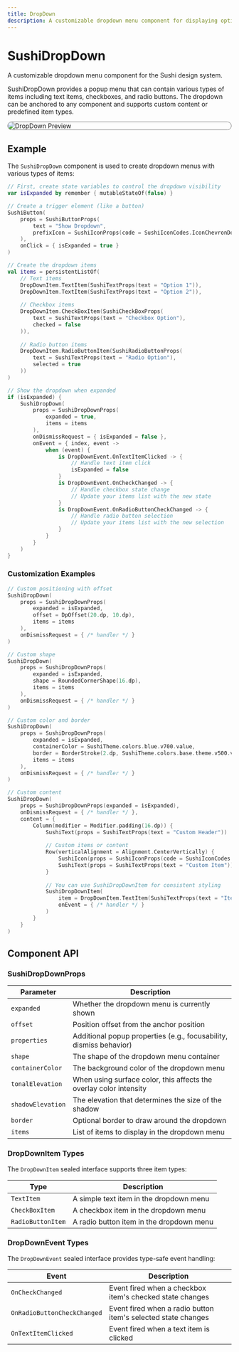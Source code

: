 ```yaml
---
title: DropDown
description: A customizable dropdown menu component for displaying options
---
```


# SushiDropDown

A customizable dropdown menu component for the Sushi design system.

SushiDropDown provides a popup menu that can contain various types of items including
text items, checkboxes, and radio buttons. The dropdown can be anchored to any component
and supports custom content or predefined item types.

<div style="max-width: 800px; max-height: 340px; border-radius: 20px; overflow: hidden; border: 1px solid #777;">
    <img src="../preview_dropdown.png" alt="DropDown Preview">
</div>

## Example

The `SushiDropDown` component is used to create dropdown menus with various types of items:

```kotlin
// First, create state variables to control the dropdown visibility
var isExpanded by remember { mutableStateOf(false) }

// Create a trigger element (like a button)
SushiButton(
    props = SushiButtonProps(
        text = "Show Dropdown",
        prefixIcon = SushiIconProps(code = SushiIconCodes.IconChevronDown)
    ),
    onClick = { isExpanded = true }
)

// Create the dropdown items
val items = persistentListOf(
    // Text items
    DropDownItem.TextItem(SushiTextProps(text = "Option 1")),
    DropDownItem.TextItem(SushiTextProps(text = "Option 2")),
    
    // Checkbox items
    DropDownItem.CheckBoxItem(SushiCheckBoxProps(
        text = SushiTextProps(text = "Checkbox Option"),
        checked = false
    )),
    
    // Radio button items
    DropDownItem.RadioButtonItem(SushiRadioButtonProps(
        text = SushiTextProps(text = "Radio Option"),
        selected = true
    ))
)

// Show the dropdown when expanded
if (isExpanded) {
    SushiDropDown(
        props = SushiDropDownProps(
            expanded = true,
            items = items
        ),
        onDismissRequest = { isExpanded = false },
        onEvent = { index, event ->
            when (event) {
                is DropDownEvent.OnTextItemClicked -> {
                    // Handle text item click
                    isExpanded = false
                }
                is DropDownEvent.OnCheckChanged -> {
                    // Handle checkbox state change
                    // Update your items list with the new state
                }
                is DropDownEvent.OnRadioButtonCheckChanged -> {
                    // Handle radio button selection
                    // Update your items list with the new selection
                }
            }
        }
    )
}
```

### Customization Examples

```kotlin
// Custom positioning with offset
SushiDropDown(
    props = SushiDropDownProps(
        expanded = isExpanded,
        offset = DpOffset(20.dp, 10.dp),
        items = items
    ),
    onDismissRequest = { /* handler */ }
)

// Custom shape
SushiDropDown(
    props = SushiDropDownProps(
        expanded = isExpanded,
        shape = RoundedCornerShape(16.dp),
        items = items
    ),
    onDismissRequest = { /* handler */ }
)

// Custom color and border
SushiDropDown(
    props = SushiDropDownProps(
        expanded = isExpanded,
        containerColor = SushiTheme.colors.blue.v700.value,
        border = BorderStroke(2.dp, SushiTheme.colors.base.theme.v500.value),
        items = items
    ),
    onDismissRequest = { /* handler */ }
)

// Custom content
SushiDropDown(
    props = SushiDropDownProps(expanded = isExpanded),
    onDismissRequest = { /* handler */ },
    content = {
        Column(modifier = Modifier.padding(16.dp)) {
            SushiText(props = SushiTextProps(text = "Custom Header"))
            
            // Custom items or content
            Row(verticalAlignment = Alignment.CenterVertically) {
                SushiIcon(props = SushiIconProps(code = SushiIconCodes.IconCheck))
                SushiText(props = SushiTextProps(text = "Custom Item"))
            }
            
            // You can use SushiDropDownItem for consistent styling
            SushiDropDownItem(
                item = DropDownItem.TextItem(SushiTextProps(text = "Item")),
                onEvent = { /* handler */ }
            )
        }
    }
)
```

## Component API

### SushiDropDownProps

| Parameter                               | Description                      |
|-----------------------------------------|----------------------------------|
| <div class='parameter'>`expanded`</div>| Whether the dropdown menu is currently shown |
| <div class='parameter'>`offset`</div>| Position offset from the anchor position |
| <div class='parameter'>`properties`</div>| Additional popup properties (e.g., focusability, dismiss behavior) |
| <div class='parameter'>`shape`</div>| The shape of the dropdown menu container |
| <div class='parameter'>`containerColor`</div>| The background color of the dropdown menu |
| <div class='parameter'>`tonalElevation`</div>| When using surface color, this affects the overlay color intensity |
| <div class='parameter'>`shadowElevation`</div>| The elevation that determines the size of the shadow |
| <div class='parameter'>`border`</div>| Optional border to draw around the dropdown |
| <div class='parameter'>`items`</div>| List of items to display in the dropdown menu |

### DropDownItem Types

The `DropDownItem` sealed interface supports three item types:

| Type                                   | Description                      |
|-----------------------------------------|----------------------------------|
| <div class='parameter'>`TextItem`</div>| A simple text item in the dropdown menu |
| <div class='parameter'>`CheckBoxItem`</div>| A checkbox item in the dropdown menu |
| <div class='parameter'>`RadioButtonItem`</div>| A radio button item in the dropdown menu |

### DropDownEvent Types

The `DropDownEvent` sealed interface provides type-safe event handling:

| Event                                  | Description                      |
|-----------------------------------------|----------------------------------|
| <div class='parameter'>`OnCheckChanged`</div>| Event fired when a checkbox item's checked state changes |
| <div class='parameter'>`OnRadioButtonCheckChanged`</div>| Event fired when a radio button item's selected state changes |
| <div class='parameter'>`OnTextItemClicked`</div>| Event fired when a text item is clicked |